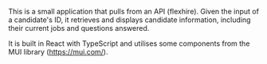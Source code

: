 This is a small application that pulls from an API (flexhire). Given the input of a candidate's ID, it retrieves and displays candidate information, including their current jobs and questions answered.

It is built in React with TypeScript and utilises some components from the MUI library (https://mui.com/).
